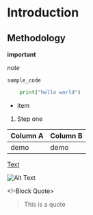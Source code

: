 <!--top level heading-->
# Introduction
<!--sub heading-->
## Methodology
<!--Bold Text-->
 **important**
<!--italic text-->
*note*

<!--inline code-->
`sample_code`

<!--code block-->

```python
    print("hello world")
```

<!--Bulleted List-->

* item

<!--Numbered List-->

1. Step one

<!--Table-->
| Column A | Column B |
| ---------|----------|
|demo      |demo      |

<!--Hyperlink-->

[Text](https://example.com)

<!--Image-->
 ![Alt Text](https://example.com/image.jpg)

 <!-Block Quote>

 > This is a quote
